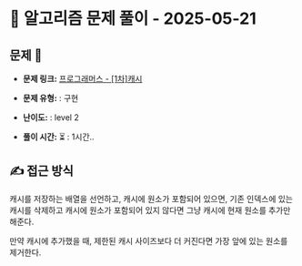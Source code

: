 # 📝 알고리즘 문제 풀이 - 2025-05-21

## 문제 📖

- **문제 링크:** [프로그래머스 - [1차]캐시](https://school.programmers.co.kr/learn/courses/30/lessons/17680)

- **문제 유형:** : 구현

- **난이도:** : level 2

- **풀이 시간:** ⏳ : 1시간..

## ✍ 접근 방식

캐시를 저장하는 배열을 선언하고, 캐시에 원소가 포함되어 있으면, 기존 인덱스에 있는 캐시를 삭제하고 캐시에 원소가 포함되어 있지 않다면 그냥 캐시에 현재 원소를 추가만 해준다.

만약 캐시에 추가했을 때, 제한된 캐시 사이즈보다 더 커진다면 가장 앞에 있는 원소를 제거한다.
